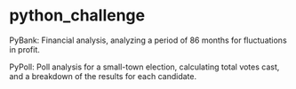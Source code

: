 # python_challenge

PyBank: Financial analysis, analyzing a period of 86 months for fluctuations in profit. 

PyPoll: Poll analysis for a small-town election, calculating total votes cast, and a breakdown of the results for each candidate. 
